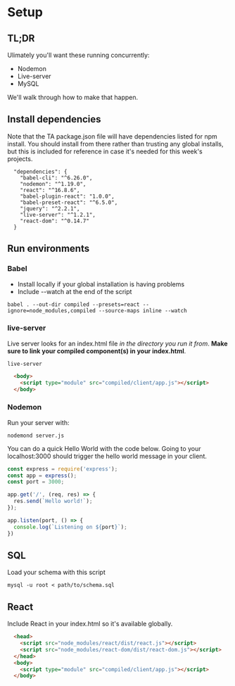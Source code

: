 # Setup
## TL;DR
Ulimately you'll want these running concurrently:
* Nodemon
* Live-server
* MySQL

We'll walk through how to make that happen.

## Install dependencies
Note that the TA package.json file will have dependencies listed for npm install. You should install from there rather than trusting any global installs, but this is included for reference in case it's needed for this week's projects.
```
  "dependencies": {
    "babel-cli": "^6.26.0",
    "nodemon": "^1.19.0",
    "react": "^16.8.6",
    "babel-plugin-react": "1.0.0",
    "babel-preset-react": "^6.5.0",
    "jquery": "^2.2.1",
    "live-server": "^1.2.1",
    "react-dom": "^0.14.7"
  }
```


## Run environments
### Babel
* Install locally if your global installation is having problems
* Include --watch at the end of the script
```
babel . --out-dir compiled --presets=react --ignore=node_modules,compiled --source-maps inline --watch
```

### live-server
Live server looks for an index.html file _in the directory you run it from_. **Make sure to link your compiled component(s) in your index.html**.
```
live-server
```
```html
  <body>
    <script type="module" src="compiled/client/app.js"></script>
  </body>
```

### Nodemon
Run your server with:
```
nodemond server.js
```

You can do a quick Hello World with the code below. Going to your localhost:3000 should trigger the hello world message in your client.
```javascript
const express = require('express');
const app = express();
const port = 3000;

app.get('/', (req, res) => {
  res.send(`Hello world!`);
});

app.listen(port, () => {
  console.log(`Listening on ${port}`);
})
```

## SQL
Load your schema with this script
```
mysql -u root < path/to/schema.sql
```

## React
Include React in your index.html so it's available globally.
```html
  <head>
    <script src="node_modules/react/dist/react.js"></script>
    <script src="node_modules/react-dom/dist/react-dom.js"></script>
  </head>
  <body>
    <script type="module" src="compiled/client/app.js"></script>
  </body>
```